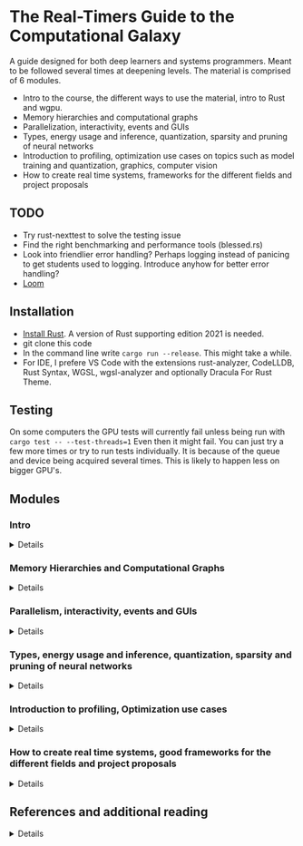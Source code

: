 # The Real-Timers Guide to the Computational Galaxy
A guide designed for both deep learners and systems programmers. Meant to be followed several times at deepening levels. 
The material is comprised of 6 modules.

* Intro to the course, the different ways to use the material, intro to Rust and wgpu.
* Memory hierarchies and computational graphs
* Parallelization, interactivity, events and GUIs
* Types, energy usage and inference, quantization, sparsity and pruning of neural networks
* Introduction to profiling, optimization use cases on topics such as model 
training and quantization, graphics, computer vision
* How to create real time systems, frameworks for the different fields and project proposals


## TODO
* Try rust-nexttest to solve the testing issue
* Find the right benchmarking and performance tools (blessed.rs)
* Look into friendlier error handling? Perhaps logging instead of panicing to get students used to logging. Introduce anyhow for better error handling?
* [Loom](https://docs.rs/loom/latest/loom/)





## Installation

* [Install Rust](https://www.rust-lang.org/tools/install). A version of Rust supporting edition 2021 is needed.
* git clone this code
* In the command line write ```cargo run --release```. This might take a while.
* For IDE, I prefere VS Code with the extensions rust-analyzer, CodeLLDB, Rust Syntax, 
WGSL, wgsl-analyzer and optionally Dracula For Rust Theme.

## Testing
On some computers the GPU tests will currently fail unless being run with ```cargo test -- --test-threads=1```
Even then it might fail. You can just try a few more times or try to run tests individually. 
It is because of the queue and device being acquired several times.
This is likely to happen less on bigger GPU's.

## Modules

### Intro
<details>

* Why should you use this material
* How to use the materials as a student and a teacher.
* Which level is for who and what does it require

#### Intro to Rust

* Project setup
* How to compile
* What are types
* Borrow checker - shared and mutable references
* Move, Copy and Clone
* Iterators
* (Iterators - slightly more detailed)
* Option, Result - everywhere
* Enums & Match statements
* (Smart pointers)
* (Traits)
* (Clippy)
* (fmt)

</details>

### Memory Hierarchies and Computational Graphs
<details>

#### Intro and Getting Started

* Intro to the code framework
* Compilers
* Frequent commands and FAQ

#### The CPU and memory hierarchies

* Intro to memory hierarchies
* (Virtualized memory)
* Pointers, Heap and Stack, Dynamic Arrays
* The CPU-side memory hierarchies
* Pipelines and branch prediction
* Inlining
* (Pointers and smart pointers)
* (Garbage collectors)

#### Computational Graphs (Low code)

* Intro to computational graphs - overview of immediate, graph and compiled graph
* The network we want to support
* What's in a tensor
* Data dependencies and control dependencies
* (Intermediate representations)
* (Compiler verifications and the restrict keyword)
* Testing the correctness of the nodes
* (Graph representations)
* (Perspective to render graphs)

#### Intro to GPU's

* Brief intro to GPU's
* (Shared memory, warp shuffling and distributed shared memory)
* (Synchronization)
* (SPIR-V & GLSL/HLSL)
* Intro to wgpu
* (Setup of wgpu)

#### Immediate GPU computation

* Building the first compute node
* GPU's in greater detail
* Pipelining, Warp Divergence, Occupancy and Overlap
* Building the remaining compute nodes
* Testing the whole thing in immediate mode
* (Caching shaders)

#### Building a Computational Graph

* Seeing the CPU-GPU memory hierarchies
* Transfers
* Building a computational graph
* Testing the computational graph

#### Building a Computational Graph Compiler

* Seeing the GPU memory hierarchy - caches, shared memory and RAM
* Graph compilers and OP codes
* Swapping operators for fused versions
* Building a graph compiler
* Testing the graph compiler
* (Metaprogramming - Shaders are just strings!)
* (Decomposing to OP codes)
* (A toy example with OP codes)
* (Additional ideas for compiler optimization, buffer reusage, matrix reusage)

#### Closing Remarks

* Comparing CPU, immediate, immediate with shader caching, computational graph and compiled computational graph.
* How does this relate to torch.compile?
* Where to go from here?

#### (Exercises - do at least 1)

* (Implement a version of the linear layer functions which uses shared memory and tiling)
* (Implement the tree reduction version of the sum function and add it to the softmax function. Also compare the single pass and the tree reduction performance graphs. [Reference](https://developer.download.nvidia.com/assets/cuda/files/reduction.pdf))
* (Implement a max pooling operator in all levels and implement tests)
* (Implement a convolution operator in all levels and implement tests)
* (Add reusable buffers to the computational graph system)
* (Extend the computational graph with inplace operation for the ReLU operator)

</details>

### Parallelism, interactivity, events and GUIs
<details>

* Data parallelism, work stealing - rayon
* Data parallelism, non-work stealing - crossbeam
* Mutex
* Async
* Atomic
* Threads
* GPU
* (Sparsity)
* (Random Access and Monte Carlo (Gyro Dropout))
* (Branchless programming)
* (SIMD)
* (Sorting)
* Channels
* Events
* Key and Mouse events
* Event Loops
* (GUIs & egui)
* (Examine egui-winit-wgpu template)
* (Graph representations - pointers and indices)
* (Trees using indices)
* (Parallel work on graphs)

#### (Specializations/Exercise - Pick items worth a total of 3 points or more, write a 10+ lines interpretation of each item)

* (1 - Data-oriented design - Entity component systems)
* (1 - Array of Structs, Structs of Arrays, Auto-Vectorization)
* (1 - Linearized octrees)
* (2 - Sorting kernels in divergent workloads - Wavefront path tracing)
* (4 - ORB-SLAM - design and a warning about trying to code it)
* (4 - Nanite)
* (1 - PyTorch - Data-Distributed-Parallelism)
* (1 - PyTorch - Model-Distributed-Parallelism)
* (2 - Shadertoy)
* (1 - Gyro Dropout - MLSys 2022)
* (1 - Hierarchical Frustum Culling)
* (2 - Flash Attention)
* (2 - Custom memory allocators)
* (2 - [JAX](https://jax.readthedocs.io/en/latest/notebooks/Common_Gotchas_in_JAX.html))

#### (Exercise)

* Describe the base architecture of the egui-winit-wgpu template. Expand on the template and program some things (needs suggestions) using some of the primitives introduced in the module
</details>


### Types, energy usage and inference, quantization, sparsity and pruning of neural networks
<details>

* Floats
* Float precision
* (Fast inverse square root)
* Integers
* (Bit tricks)
* (Basic compression)
* Energy usage
* (Batch based data processing)
* Inference
* Quantization
* Sparsity
* Pruning
* (Tensor Cores)
* (Using integers instead of strings in hash tables)

#### (Specializations - Group discussion and presentation)

* (Packing bits for atomic operators)
* (Inverse depth buffers)
* (Bittricks, packing normals and colors)
* (Morton codes / Z-order curves, tiling and GPU textures)
* (Calculating compression precision in a lossy point cloud compression scheme)
* (DLSS)
* (Real-Time Texture Decompression and Upsampling)
* (2:4 sparsity with Tensor Cores)

#### (Exercise)

* (Find a suitable model and inference library. Perform inference. Optimize the model and inference process. Can you do inference on one thread, training on another and substitute in the new model? ADD SUGGESTED MODELS)

</details>

### Introduction to profiling, Optimization use cases
<details>

* Profilers (PyTorch, web, GPU, general)

#### Specializations

* Training a neural network
* Optimizing a neural network for inference
* Running Yolo
* Optimizing a point cloud renderer
* Optimizing a path tracer

#### (Exercise)

* (Try out the profilers relevant to your own system with some sample programs.)

</details>

### How to create real time systems, good frameworks for the different fields and project proposals
<details>

* Starting with a simple prototype
* Identify your components
* Single threaded correct implementation -> Testing to avoid regression
* Optimize

#### Tips and tricks in real time systems

* (memcpy)
* (Hot loops, event loops)
* (Allocations in a hot loop)
* (System calls - hoist out of the hot loop)
* (Logging and printing)
* (Bindings - PyO3 and cxx)
* (Walk, don't run, testing for correctness before optimization)
* (Don't use abbreviations)
* (Don't use postfix incrementation++)
* (When to care about software engineering and when to care about performance)
* (Don't use a string key/identifier or integer, when a type safe enum will do the job)
* (Hard coding types)
* (Cognitive load, and delaying errors to after the first draft - deliberate development vs. debugging)
* (Prefer stateless programming, minimize stateful programming (functional inspiration))
* (Implicit casting)
* (Compression)
* (Know your system - mobile, laptop, desktop, integrated memory, which GPU)
* (Use version control even for solo development)
* (Am I copying/cloning things that don't need to be copied?)
* (Check/validate everything before the hot loop)
* (Anything that can be immutable, should be immutable - aliasing!)
* (Testing and Seeding RNG's)
* (Timing real-time systems and how to escape or offload compute)

#### Components - libraries/frameworks

[blessed](blessed.rs)  
[rayon](https://github.com/rayon-rs/rayon)  
[egui](https://github.com/emilk/egui)  
[wonnx](https://github.com/webonnx/wonnx)  
[tch](https://github.com/LaurentMazare/tch-rs)  
[winit](https://github.com/rust-windowing/winit)  
[cv](https://github.com/rust-cv/cv)  
[ultraviolet](https://github.com/fu5ha/ultraviolet)  
[arewelearningyet](https://www.arewelearningyet.com/neural-networks/)  
[burn](https://github.com/burn-rs/burn)  

#### Specializations - Project proposals

Virtual 3D scanner for a point cloud dataset  
EEG system  
Change the latent variables in a network using GUI, optimize the network  
Point cloud renderer  
Real-time style transfer on a web cam feed  
Rendering fractals influenced by a web cam feed  
Eye tracking -> Present to screen and read from web cam -> 
feature extraction -> classifier -> intervention signal -> 
reading app (Wolfgang Fuhl, PISTOL, fixation detection)  
Bird classification from sound / Real-time classification of sound (Xeno-canto database)  
Who is talking? Real-time classification of sound  
Are you dyslexic? Eye tracking classifier  
Cognitive load tracker - Eyes & pupil dilation and online estimation of 
signal strength (pupils vs. sound for the hearing impaired)  



#### What makes for a good project?

* What is your concept/project?
* Which concepts from the previous material do you think are relevant to your project and why?
* Preprocessing your data?
* How do you adapt to your chosen/available platform?
* Which libraries did you choose for this problem?
* How fast did you get to your minimum viable product?
* Which steps did you take from there and why?
* How did you determine which parts of your system to optimize?
* What else would you like to do with your system?

</details>


## References and additional reading
<details>

[Introduction to High Performance Machine Learning](https://engineering.nyu.edu/sites/default/files/2022-01/ECE_GY_9143_S22.pdf)  
[High Performance Machine Learning](https://www.cs.columbia.edu/wp-content/uploads/2022/08/HPML-Fall2022-columbia.pdf)  
[Flash Attention](https://github.com/HazyResearch/flash-attention)  
[Branchless Programming](https://www.youtube.com/watch?v=g-WPhYREFjk)  
[The Rust Programming Language](https://doc.rust-lang.org/book/title-page.html)  
[Learn wgpu](https://sotrh.github.io/learn-wgpu/)  
[Install Rust](https://www.rust-lang.org/tools/install)  
[wgpu](https://wgpu.rs/)  
[ShaderToy](https://www.shadertoy.com/)  
[Inigo Quilez](https://iquilezles.org/articles/)  
[ORB-SLAM](https://arxiv.org/abs/1502.00956)  
[ORB-SLAM2](https://arxiv.org/abs/1610.06475)  
[Z-order curves](https://www.nocentino.com/Nocentino10.pdf)  
[Linearised Trees on the GPU](https://developer.nvidia.com/blog/thinking-parallel-part-iii-tree-construction-gpu/)  
[Vivienne Sze - Energy Efficient AI](https://www.youtube.com/watch?v=WbLQqPw_n88)  
[Visual Computing - Stanford](https://gfxcourses.stanford.edu/cs348k/spring23)  
[Parallel Computing - Stanford](https://gfxcourses.stanford.edu/cs149/fall21)  
[Rust Profiling](https://nnethercote.github.io/perf-book/profiling.html)  
[RenderDoc](https://renderdoc.org/)  
[Book of Shaders](https://thebookofshaders.com/)  
[Scratchapixel](https://www.scratchapixel.com/)  
[Ray Tracing in One Weekend](https://raytracing.github.io/)
[Physically Based Rendering](https://www.pbrt.org/)
[Crafting Interpreters](https://craftinginterpreters.com/)
</details>